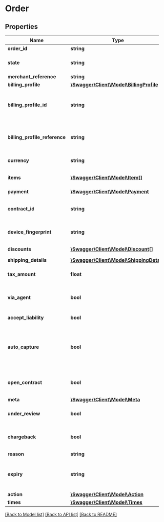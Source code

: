 # Order

## Properties
Name | Type | Description | Notes
------------ | ------------- | ------------- | -------------
**order_id** | **string** | UUID identifying the individual Order. | 
**state** | **string** | Order state. See: https://docs.withreach.com/docs/states-and-events | 
**merchant_reference** | **string** | Unique identifier provided by merchant. | 
**billing_profile** | [**\Swagger\Client\Model\BillingProfile**](BillingProfile.md) |  | [optional] 
**billing_profile_id** | **string** | Corresponds to the BillingProfileId returned in a BillingProfile. Can be passed in to reference an existing billing profile instead of creating a new one. Exactly one of BillingProfile, BillingProfileId or BillingprofileReference are required. | [optional] 
**billing_profile_reference** | **string** | Merchant supplied reference that uniquely maps to a BillingProfile. Can be passed in to reference an existing BillingProfile. Exactly one of BillingProfile, BillingProfileId or BillingprofileReference are required. | [optional] 
**currency** | **string** | Three-character ISO-4217 currency code used to process the payment. | [optional] 
**items** | [**\Swagger\Client\Model\Item[]**](Item.md) | List of items to be paid. At least one Item must be supplied in requests. The sum total of the item amounts will be added to the TotalAmount | [optional] 
**payment** | [**\Swagger\Client\Model\Payment**](Payment.md) |  | [optional] 
**contract_id** | **string** | Reach-generated ID of an existing contract. Can be supplied in lieu of a Payment object. Will be returned in the response if OpenContract is set to true. | [optional] 
**device_fingerprint** | **string** | Device fingerprint - see https://docs.withreach.com/reference/fingerprint-1 | [optional] 
**discounts** | [**\Swagger\Client\Model\Discount[]**](Discount.md) | List of discounts. The sum of the discounts amounts will be subtracted from the TotalAmount | [optional] 
**shipping_details** | [**\Swagger\Client\Model\ShippingDetails**](ShippingDetails.md) |  | [optional] 
**tax_amount** | **float** | Tax to be applied to the order. In the consumer currency, max precision of 2 digits. TaxAmount will be added to the TotalAmount. | [optional] 
**via_agent** | **bool** | Indicates that this order is being made by an agent, and not the end consumer. If false or not present, the order is assumed to be placed by the end consumer. | [optional] 
**accept_liability** | **bool** | If true, the merchant accepts financial liability for this order. | [optional] 
**auto_capture** | **bool** | If true or the payment method used by the consumer does not support pre-authorization, the payment will be completed. If false or not present, and the payment method supports pre-authorization, the order will be left in the PaymentAuthorized state and the merchant must capture the order using a capture request. | [optional] 
**open_contract** | **bool** | If true, a contract (used for recurring billing, subscriptions, stored payment options, etc.) will be opened if possible. If false or not present, the order will not open a contract. | [optional] 
**meta** | [**\Swagger\Client\Model\Meta**](Meta.md) |  | [optional] 
**under_review** | **bool** | This will be returned as true if a fraud review is in progress for the order. Payment cannot be processed until the review has been completed. | [optional] 
**chargeback** | **bool** | This will be returned as true if a chargeback has been issued against the order. An outstanding chargeback disables the ability to submit a refund against the order. | [optional] 
**reason** | **string** | Gives a reason for an order to be in a given state. | [optional] 
**expiry** | **string** | If the order was created with Capture false, and the payment is authorized, the RFC 3339 time at which this order expires. If further authentication is required, this is the time by which that authentication must be completed. | [optional] 
**action** | [**\Swagger\Client\Model\Action**](Action.md) |  | [optional] 
**times** | [**\Swagger\Client\Model\Times**](Times.md) |  | [optional] 

[[Back to Model list]](../../README.md#documentation-for-models) [[Back to API list]](../../README.md#documentation-for-api-endpoints) [[Back to README]](../../README.md)

